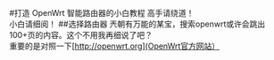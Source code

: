 #打造 OpenWrt 智能路由器的小白教程
高手请绕道！<br>
小白请细阅！
##选择路由器
兲朝有万能的某宝，搜索openwrt或许会跳出100+页的内容。这个不用我再细说了吧？<br>
重要的是对照一下[http://openwrt.org](OpenWrt官方网站）
###
